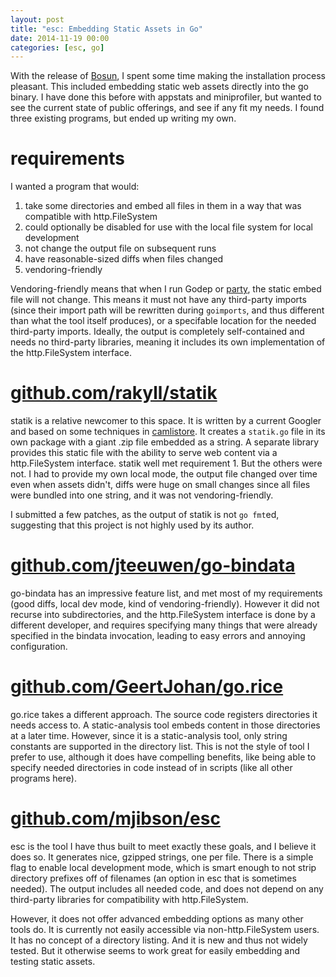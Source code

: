 ```yaml
---
layout: post
title: "esc: Embedding Static Assets in Go"
date: 2014-11-19 00:00
categories: [esc, go]
---
```


With the release of [Bosun](http://bosun.org), I spent some time making
the installation process pleasant. This included embedding static web
assets directly into the go binary. I have done this before with appstats
and miniprofiler, but wanted to see the current state of public offerings,
and see if any fit my needs. I found three existing programs, but ended up
writing my own.

# requirements

I wanted a program that would:

1. take some directories and embed all files in them in a way that was compatible with http.FileSystem
2. could optionally be disabled for use with the local file system for local development
3. not change the output file on subsequent runs
4. have reasonable-sized diffs when files changed
5. vendoring-friendly

Vendoring-friendly means that when I run Godep or
[party](https://github.com/mjibson/party), the static embed file will not
change. This means it must not have any third-party imports (since their
import path will be rewritten during `goimports`, and thus different than
what the tool itself produces), or a specifable location for the needed
third-party imports. Ideally, the output is completely self-contained and
needs no third-party libraries, meaning it includes its own implementation
of the http.FileSystem interface.

# [github.com/rakyll/statik](https://github.com/rakyll/statik)

statik is a relative newcomer to this space. It is written by a current Googler
and based on some techniques in [camlistore](http://camlistore.org/). It
creates a `statik.go` file in its own package with a giant .zip file embedded
as a string. A separate library provides this static file with the ability
to serve web content via a http.FileSystem interface. statik well met
requirement 1. But the others were not. I had to provide my own local mode,
the output file changed over time even when assets didn't, diffs were huge
on small changes since all files were bundled into one string, and it was
not vendoring-friendly.

I submitted a few patches, as the output of statik is not `go fmt`ed,
suggesting that this project is not highly used by its author.

# [github.com/jteeuwen/go-bindata](https://github.com/jteeuwen/go-bindata)

go-bindata has an impressive feature list, and met most of my requirements
(good diffs, local dev mode, kind of vendoring-friendly). However it did not
recurse into subdirectories, and the http.FileSystem interface is done by a
different developer, and requires specifying many things that were already
specified in the bindata invocation, leading to easy errors and annoying
configuration.

# [github.com/GeertJohan/go.rice](https://github.com/GeertJohan/go.rice)

go.rice takes a different approach. The source code registers directories it
needs access to. A static-analysis tool embeds content in those directories
at a later time. However, since it is a static-analysis tool, only string
constants are supported in the directory list. This is not the style of tool
I prefer to use, although it does have compelling benefits, like being able
to specify needed directories in code instead of in scripts (like all other
programs here).

# [github.com/mjibson/esc](https://github.com/mjibson/esc)

esc is the tool I have thus built to meet exactly these goals, and I believe
it does so. It generates nice, gzipped strings, one per file. There is a
simple flag to enable local development mode, which is smart enough to not
strip directory prefixes off of filenames (an option in esc that is sometimes
needed). The output includes all needed code, and does not depend on any
third-party libraries for compatibility with http.FileSystem.

However, it does not offer advanced embedding options as many other tools
do. It is currently not easily accessible via non-http.FileSystem users. It
has no concept of a directory listing. And it is new and thus not widely
tested. But it otherwise seems to work great for easily embedding and testing
static assets.
